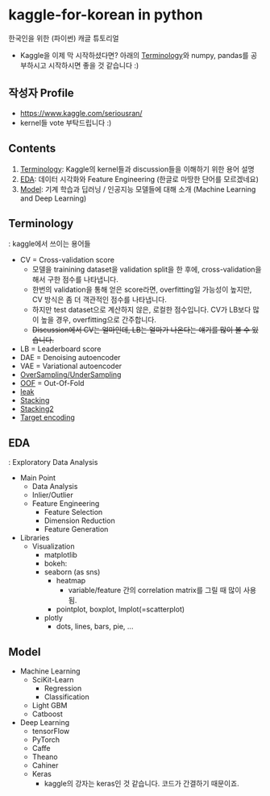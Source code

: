 # kaggle-for-korean in python
한국인을 위한 (파이썬) 캐글 튜토리얼
- Kaggle을 이제 막 시작하셨다면? 아래의 [Terminology](#terminology)와 numpy, pandas를 공부하시고 시작하시면 좋을 것 같습니다 :)

## 작성자 Profile
- https://www.kaggle.com/seriousran/
- kernel들 vote 부탁드립니다 :)

## Contents
1. [Terminology](#terminology): Kaggle의 kernel들과 discussion들을 이해하기 위한 용어 설명
2. [EDA](#eda): 데이터 시각화와 Feature Engineering (한글로 마땅한 단어를 모르겠네요)
3. [Model](#model): 기계 학습과 딥러닝 / 인공지능 모델들에 대해 소개 (Machine Learning and Deep Learning)

## Terminology
: kaggle에서 쓰이는 용어들
- CV = Cross-validation score
  - 모델을 trainining dataset을 validation split을 한 후에, cross-validation을 해서 구한 점수를 나타냅니다.
  - 한번의 validation을 통해 얻은 score라면, overfitting일 가능성이 높지만, CV 방식은 좀 더 객관적인 점수를 나타냅니다.
  - 하지만 test dataset으로 계산하지 않은, 로컬한 점수입니다. CV가 LB보다 많이 높을 경우, overfitting으로 간주합니다.
  - ~~Discussion에서 CV는 얼마인데, LB는 얼마가 나온다는 얘기를 많이 볼 수 있습니다.~~
- LB = Leaderboard score
- DAE = Denoising autoencoder
- VAE = Variational autoencoder
- [OverSampling/UnderSampling](https://www.kaggle.com/residentmario/undersampling-and-oversampling-imbalanced-data)
- [OOF](https://stackoverflow.com/questions/52396191/what-is-oof-approach-in-machine-learning) = Out-Of-Fold
- [leak](https://www.kaggle.com/c/santander-customer-transaction-prediction/discussion/84614)
- [Stacking](https://www.kaggle.com/c/santander-customer-transaction-prediction/discussion/84612)
- [Stacking2](https://www.kaggle.com/arthurtok/introduction-to-ensembling-stacking-in-python)
- [Target encoding](https://www.kaggle.com/ogrellier/python-target-encoding-for-categorical-features)

## EDA
: Exploratory Data Analysis
- Main Point
  - Data Analysis
  - Inlier/Outlier
  - Feature Engineering
    - Feature Selection
    - Dimension Reduction
    - Feature Generation
- Libraries
  - Visualization
    - matplotlib
    - bokeh:
    - seaborn (as sns)
      - heatmap
        - variable/feature 간의 correlation matrix를 그릴 때 많이 사용됨.
      - pointplot, boxplot, lmplot(=scatterplot)
    - plotly
      - dots, lines, bars, pie, ...


## Model
- Machine Learning
  - SciKit-Learn
    - Regression
    - Classification
  - Light GBM
  - Catboost
- Deep Learning
  - tensorFlow
  - PyTorch
  - Caffe
  - Theano
  - Cahiner
  - Keras
    - kaggle의 강자는 keras인 것 같습니다. 코드가 간결하기 때문이죠.
